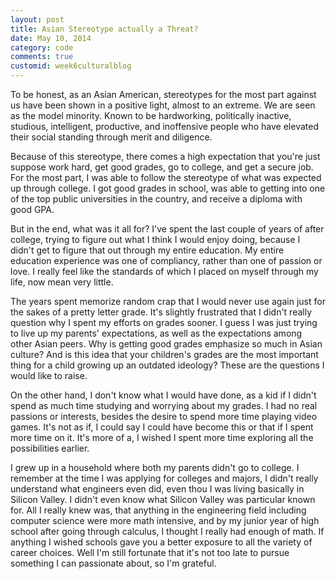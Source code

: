 ```yaml
---
layout: post
title: Asian Stereotype actually a Threat?
date: May 10, 2014
category: code
comments: true
customid: week6culturalblog
---
```

To be honest, as an Asian American, stereotypes for the most part against us have been shown in a positive light, almost to an extreme. We are seen as the model minority. Known to be hardworking, politically inactive, studious, intelligent, productive, and inoffensive people who have elevated their social standing through merit and diligence. 

Because of this stereotype, there comes a high expectation that you're just suppose work hard, get good grades, go to college, and get a secure job. For the most part, I was able to follow the stereotype of what was expected up through college. I got good grades in school, was able to getting into one of the top public universities in the country, and receive a diploma with good GPA. 

But in the end, what was it all for? I've spent the last couple of years of after college, trying to figure out what I think I would enjoy doing, because I didn't get to figure that out through my entire education. My entire education experience was one of compliancy, rather than one of passion or love. I really feel like the standards of which I placed on myself through my life, now mean very little. 

The years spent memorize random crap that I would never use again just for the sakes of a pretty letter grade. It's slightly frustrated that I didn't really question why I spent my efforts on grades sooner. I guess I was just trying to live up my parents' expectations, as well as the expectations among other Asian peers. Why is getting good grades emphasize so much in Asian culture? And is this idea that your children's grades are the most important thing for a child growing up an outdated ideology? These are the questions I would like to raise. 

On the other hand, I don't know what I would have done, as a kid if I didn't spend as much time studying and worrying about my grades. I had no real passions or interests, besides the desire to spend more time playing video games. It's not as if, I could say I could have become this or that if I spent more time on it. It's more of a, I wished I spent more time exploring all the possibilities earlier. 

I grew up in a household where both my parents didn't go to college. I remember at the time I was applying for colleges and majors, I didn't really understand what engineers even did, even thou I was living basically in Silicon Valley. I didn't even know what Silicon Valley was particular known for. All I really knew was, that anything in the engineering field including computer science were more math intensive, and by my junior year of high school after going through calculus, I thought I really had enough of math. If anything I wished schools gave you a better exposure to all the variety of career choices. Well I'm still fortunate that it's not too late to pursue something I can passionate about, so I'm grateful. 